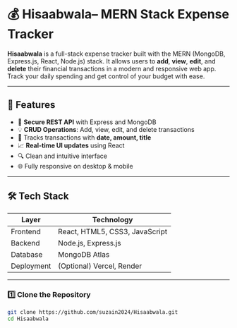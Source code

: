 # 💰 Hisaabwala– MERN Stack Expense Tracker

**Hisaabwala** is a full-stack expense tracker built with the MERN (MongoDB, Express.js, React, Node.js) stack. It allows users to **add**, **view**, **edit**, and **delete** their financial transactions in a modern and responsive web app. Track your daily spending and get control of your budget with ease.

---


## 🚀 Features

- 🔐 **Secure REST API** with Express and MongoDB
- 💡 **CRUD Operations**: Add, view, edit, and delete transactions
- 📅 Tracks transactions with **date, amount, title**
- 📈 **Real-time UI updates** using React
- 🔍 Clean and intuitive interface
- 🌐 Fully responsive on desktop & mobile

---

## 🛠️ Tech Stack

| Layer      | Technology                         |
|------------|-------------------------------------|
| Frontend   | React, HTML5, CSS3, JavaScript      |
| Backend    | Node.js, Express.js                 |
| Database   | MongoDB Atlas                       |
| Deployment | (Optional) Vercel, Render           |

---


### 1️⃣ Clone the Repository

```bash
git clone https://github.com/suzain2024/Hisaabwala.git
cd Hisaabwala
